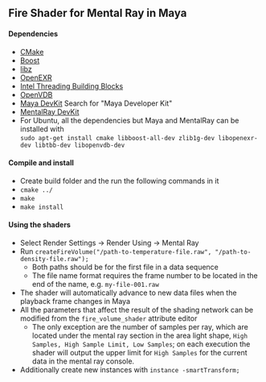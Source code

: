 Fire Shader for Mental Ray in Maya
-----------
#### Dependencies
* [CMake](http://www.cmake.org/)
* [Boost](www.boost.org)
* [libz](zlib.net)
* [OpenEXR](www.openexr.com)
* [Intel Threading Building Blocks](threadingbuildingblocks.org)
* [OpenVDB](http://www.openvdb.org/)
* [Maya DevKit](https://apps.exchange.autodesk.com/en) Search for "Maya Developer Kit"
* [MentalRay DevKit](http://knowledge.autodesk.com/support/maya/downloads/caas/downloads/content/mental-ray-plugin-for-maya-2016.html)
* For Ubuntu, all the dependencies but Maya and MentalRay can be installed with <br /> `sudo apt-get install cmake libboost-all-dev zlib1g-dev libopenexr-dev libtbb-dev libopenvdb-dev`

#### Compile and install
* Create build folder and the run the following commands in it
* ```cmake ../```
* ```make```
* ```make install```

#### Using the shaders
* Select Render Settings -> Render Using -> Mental Ray
* Run ```createFireVolume("/path-to-temperature-file.raw", "/path-to-density-file.raw");```
  * Both paths should be for the first file in a data sequence
  * The file name format requires the frame number to be located in the end of the name, e.g. ```my-file-001.raw```
* The shader will automatically advance to new data files when the playback frame changes in Maya
* All the parameters that affect the result of the shading network can be modified from the ```fire_volume_shader``` attribute editor
  * The only exception are the number of samples per ray, which are located under the mental ray section in the area light shape, ```High Samples, High Sample Limit, Low Samples```; on each execution the shader will output the upper limit for ```High Samples``` for the current data in the mental ray console.
* Additionally create new instances with ```instance -smartTransform;```
